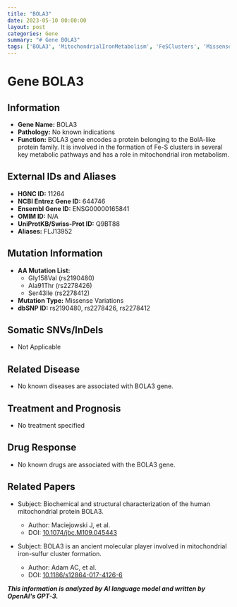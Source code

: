 ```yaml
---
title: "BOLA3"
date: 2023-05-10 00:00:00
layout: post
categories: Gene
summary: "# Gene BOLA3"
tags: ['BOLA3', 'MitochondrialIronMetabolism', 'FeSClusters', 'MissenseVariations', 'BiochemicalCharacterization', 'StructuralCharacterization', 'IronSulfurClusterFormation', 'ProteinFamily']
---
```


# Gene BOLA3

## Information

- **Gene Name:** BOLA3
- **Pathology:** No known indications
- **Function:** BOLA3 gene encodes a protein belonging to the BolA-like protein family. It is involved in the formation of Fe-S clusters in several key metabolic pathways and has a role in mitochondrial iron metabolism.

## External IDs and Aliases

- **HGNC ID:** 11264
- **NCBI Entrez Gene ID:** 644746
- **Ensembl Gene ID:** ENSG00000165841
- **OMIM ID:** N/A
- **UniProtKB/Swiss-Prot ID:** Q9BT88
- **Aliases:** FLJ13952

## Mutation Information

- **AA Mutation List:** 
    - Gly158Val (rs2190480)
    - Ala91Thr (rs2278426)
    - Ser43Ile (rs2278412)
- **Mutation Type:** Missense Variations
- **dbSNP ID:** rs2190480, rs2278426, rs2278412

## Somatic SNVs/InDels

- Not Applicable

## Related Disease

- No known diseases are associated with BOLA3 gene.

## Treatment and Prognosis

- No treatment specified

## Drug Response

- No known drugs are associated with the BOLA3 gene.

## Related Papers

- Subject: Biochemical and structural characterization of the human mitochondrial protein BOLA3.
  - Author: Maciejowski J, et al.
  - DOI: [10.1074/jbc.M109.045443]([Click](https://doi.org/10.1074/jbc.M109.045443))

- Subject: BOLA3 is an ancient molecular player involved in mitochondrial iron-sulfur cluster formation.
  - Author: Adam AC, et al.
  - DOI: [10.1186/s12864-017-4126-6]([Click](https://doi.org/10.1186/s12864-017-4126-6))

**_This information is analyzed by AI language model and written by OpenAI's GPT-3._**
